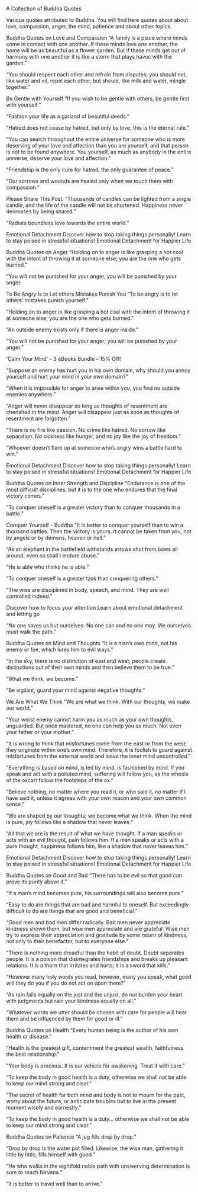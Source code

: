 A Collection of Buddha Quotes

Various quotes attributed to Buddha. You will find here quotes about about love, compassion, anger, the mind, patience and about other topics.

Buddha Quotes on Love and Compassion
“A family is a place where minds come in contact with one another. If these minds love one another, the home will be as beautiful as a flower garden. But if these minds get out of harmony with one another it is like a storm that plays havoc with the garden.”


“You should respect each other and refrain from disputes; you should not, like water and oil, repel each other, but should, like milk and water, mingle together.”

Be Gentle with Yourself
“If you wish to be gentle with others, be gentle first with yourself.”

“Fashion your life as a garland of beautiful deeds.”

“Hatred does not cease by hatred, but only by love; this is the eternal rule.”

“You can search throughout the entire universe for someone who is more deserving of your love and affection than you are yourself, and that person is not to be found anywhere. You yourself, as much as anybody in the entire universe, deserve your love and affection.”

“Friendship is the only cure for hatred, the only guarantee of peace.”


“Our sorrows and wounds are healed only when we touch them with compassion.”

Please Share This Post.
“Thousands of candles can be lighted from a single candle, and the life of the candle will not be shortened. Happiness never decreases by being shared.”

“Radiate boundless love towards the entire world.”

Emotional Detachment
Discover how to stop taking things personally!
Learn to stay poised in stressful situations!
Emotional Detachment for Happier Life

Buddha Quotes on Anger
“Holding on to anger is like grasping a hot coal with the intent of throwing it at someone else; you are the one who gets burned.”

“You will not be punished for your anger, you will be punished by your anger.

To Be Angry Is to Let others Mistakes Punish You
“To be angry is to let others’ mistakes punish yourself.”


“Holding on to anger is like grasping a hot coal with the intent of throwing it at someone else; you are the one who gets burned.”

“An outside enemy exists only if there is anger inside.”

“You will not be punished for your anger; you will be punished by your anger.”

'Calm Your Mind' - 3 eBooks Bundle – 15% Off!

“Suppose an enemy has hurt you in his own domain, why should you annoy yourself and hurt your mind in your own domain?”

“When it is impossible for anger to arise within you, you find no outside enemies anywhere.”

“Anger will never disappear so long as thoughts of resentment are cherished in the mind. Anger will disappear just as soon as thoughts of resentment are forgotten.”


“There is no fire like passion. No crime like hatred. No sorrow like separation. No sickness like hunger, and no joy like the joy of freedom.”

“Whoever doesn’t flare up at someone who’s angry wins a battle hard to win.”

Emotional Detachment
Discover how to stop taking things personally!
Learn to stay poised in stressful situations!
Emotional Detachment for Happier Life

Buddha Quotes on Inner Strength and Discipline
“Endurance is one of the most difficult disciplines, but it is to the one who endures that the final victory comes.”

“To conquer oneself is a greater victory than to conquer thousands in a battle.”

Conquer Yourself - Buddha
“It is better to conquer yourself than to win a thousand battles. Then the victory is yours. It cannot be taken from you, not by angels or by demons, heaven or hell.”

“As an elephant in the battlefield withstands arrows shot from bows all around, even so shall I endure abuse.”


“He is able who thinks he is able.”

“To conquer oneself is a greater task than conquering others.”

“The wise are disciplined in body, speech, and mind. They are well controlled indeed.”

Discover how to focus your attention
Learn about emotional detachment and letting go

“No one saves us but ourselves. No one can and no one may. We ourselves must walk the path.”

Buddha Quotes on Mind and Thoughts
“It is a man’s own mind, not his enemy or foe, which lures him to evil ways.”

“In the sky, there is no distinction of east and west; people create distinctions out of their own minds and then believe them to be true.”

“What we think, we become.”

“Be vigilant; guard your mind against negative thoughts.”

We Are What We Think
“We are what we think. With our thoughts, we make our world.”

“Your worst enemy cannot harm you as much as your own thoughts, unguarded. But once mastered, no one can help you as much. Not even your father or your mother.”

“It is wrong to think that misfortunes come from the east or from the west; they originate within one’s own mind. Therefore, it is foolish to guard against misfortunes from the external world and leave the inner mind uncontrolled.”

“Everything is based on mind, is led by mind, is fashioned by mind. If you speak and act with a polluted mind, suffering will follow you, as the wheels of the oxcart follow the footsteps of the ox.”

“Believe nothing, no matter where you read it, or who said it, no matter if I have said it, unless it agrees with your own reason and your own common sense.”

“We are shaped by our thoughts; we become what we think. When the mind is pure, joy follows like a shadow that never leaves.”

“All that we are is the result of what we have thought. If a man speaks or acts with an evil thought, pain follows him. If a man speaks or acts with a pure thought, happiness follows him, like a shadow that never leaves him.”

Emotional Detachment
Discover how to stop taking things personally!
Learn to stay poised in stressful situations!
Emotional Detachment for Happier Life

Buddha Quotes on Good and Bad
“There has to be evil so that good can prove its purity above it.”

“If a man’s mind becomes pure, his surroundings will also become pure.”

“Easy to do are things that are bad and harmful to oneself. But exceedingly difficult to do are things that are good and beneficial.”

“Good men and bad men differ radically. Bad men never appreciate kindness shown them, but wise men appreciate and are grateful. Wise men try to express their appreciation and gratitude by some return of kindness, not only to their benefactor, but to everyone else.”

“There is nothing more dreadful than the habit of doubt. Doubt separates people. It is a poison that disintegrates friendships and breaks up pleasant relations. It is a thorn that irritates and hurts; it is a sword that kills.”

“However many holy words you read, however, many you speak, what good will they do you if you do not act on upon them?”

“As rain falls equally on the just and the unjust, do not burden your heart with judgments but rain your kindness equally on all.”

“Whatever words we utter should be chosen with care for people will hear them and be influenced by them for good or ill.”

Buddha Quotes on Health
“Every human being is the author of his own health or disease.”

“Health is the greatest gift, contentment the greatest wealth, faithfulness the best relationship.”

“Your body is precious. It is our vehicle for awakening. Treat it with care.”

“To keep the body in good health is a duty, otherwise we shall not be able to keep our mind strong and clear.”

“The secret of health for both mind and body is not to mourn for the past, worry about the future, or anticipate troubles but to live in the present moment wisely and earnestly.”

“To keep the body in good health is a duty… otherwise we shall not be able to keep our mind strong and clear.”

Buddha Quotes on Patience
“A jug fills drop by drop.”

“Drop by drop is the water pot filled. Likewise, the wise man, gathering it little by little, fills himself with good.”

“He who walks in the eightfold noble path with unswerving determination is sure to reach Nirvana.”

“It is better to travel well than to arrive.”